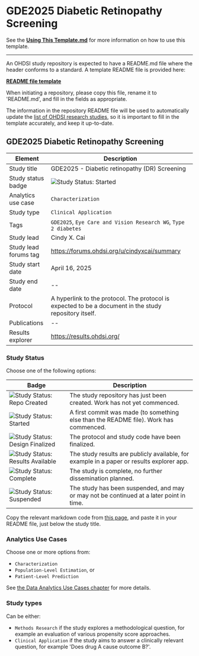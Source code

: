 GDE2025 Diabetic Retinopathy Screening
=================

See the **[Using This Template.md](template_docs/UsingThisTemplate.md)** for more information on how to use this template.

----

An OHDSI study repository is expected to have a README.md file where the header conforms to a standard. A template README file is provided here:

**[README file template](template_docs/templateREADME.md)**

When initiating a repository, please copy this file, rename it to 'README.md', and fill in the fields as appropriate.

The information in the repository README file will be used to automatically update the [list of OHDSI research studies](https://data.ohdsi.org/OhdsiStudies/), so it is important to fill in the template accurately, and keep it up-to-date.

## GDE2025 Diabetic Retinopathy Screening

| Element | Description |
| ------- | ----------- |
| Study title      | GDE2025 - Diabetic retinopathy (DR) Screening            
| Study status badge | <img src="https://img.shields.io/badge/Study%20Status-Started-blue.svg" alt="Study Status: Started">|
| Analytics use case | `Characterization` |
| Study type | `Clinical Application` |
| Tags |  `GDE2025`, `Eye Care and Vision Research WG`, `Type 2 diabetes`|
| Study lead | Cindy X. Cai|
| Study lead forums tag | https://forums.ohdsi.org/u/cindyxcai/summary |
| Study start date | April 16, 2025|
| Study end date | --| 
| Protocol | A hyperlink to the protocol. The protocol is expected to be a document in the study repository itself. | 
| Publications |--| 
| Results explorer | https://results.ohdsi.org/ |

### Study Status

Choose one of the following options:

| Badge             | Description                          |
| ----------------- | ------------------------------------ |
| <img src="https://img.shields.io/badge/Study%20Status-Repo%20Created-lightgray.svg" alt="Study Status: Repo Created"> | The study repository has just been created. Work has not yet commenced. | 
| <img src="https://img.shields.io/badge/Study%20Status-Started-blue.svg" alt="Study Status: Started"> | A first commit was made (to something else than the README file). Work has commenced. |
| <img src="https://img.shields.io/badge/Study%20Status-Design%20Finalized-brightgreen.svg" alt="Study Status: Design Finalized"> | The protocol and study code have been finalized. | 
| <img src="https://img.shields.io/badge/Study%20Status-Results%20Available-yellow.svg" alt="Study Status: Results Available"> | The study results are publicly available, for example in a paper or results explorer app. | 
| <img src="https://img.shields.io/badge/Study%20Status-Complete-orange.svg" alt="Study Status: Complete"> | The study is complete, no further dissemination planned. | 
| <img src="https://img.shields.io/badge/Study%20Status-Suspended-red.svg" alt="Study Status: Suspended"> | The study has been suspended, and may or may not be continued at a later point in time. | 

Copy the relevant markdown code from [this page](badgesMarkdownCode.md), and paste it in your README file, just below the study title.

### Analytics Use Cases

Choose one or more options from: 

- `Characterization`
- `Population-Level Estimation`, or
- `Patient-Level Prediction` 

See [the Data Analytics Use Cases chapter](https://ohdsi.github.io/TheBookOfOhdsi/DataAnalyticsUseCases.html) for more details.

### Study types

Can be either:

- `Methods Research` if the study explores a methodological question, for example an evaluation of various propensity score approaches. 
- `Clinical Application` if the study aims to answer a clinically relevant question, for example 'Does drug A cause outcome B?'.


